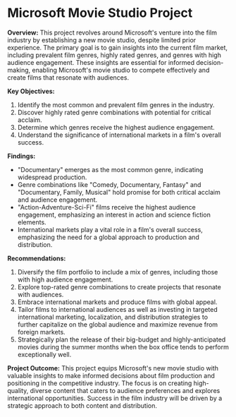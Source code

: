 # Microsoft Movie Studio Project

**Overview:**
This project revolves around Microsoft's venture into the film industry by establishing a new movie studio, despite limited prior experience. The primary goal is to gain insights into the current film market, including prevalent film genres, highly rated genres, and genres with high audience engagement. These insights are essential for informed decision-making, enabling Microsoft's movie studio to compete effectively and create films that resonate with audiences.

**Key Objectives:**
1. Identify the most common and prevalent film genres in the industry.
2. Discover highly rated genre combinations with potential for critical acclaim.
3. Determine which genres receive the highest audience engagement.
4. Understand the significance of international markets in a film's overall success.

**Findings:**
- "Documentary" emerges as the most common genre, indicating widespread production.
- Genre combinations like "Comedy, Documentary, Fantasy" and "Documentary, Family, Musical" hold promise for both critical acclaim and audience engagement.
- "Action-Adventure-Sci-Fi" films receive the highest audience engagement, emphasizing an interest in action and science fiction elements.
- International markets play a vital role in a film's overall success, emphasizing the need for a global approach to production and distribution.

**Recommendations:**
1. Diversify the film portfolio to include a mix of genres, including those with high audience engagement.
2. Explore top-rated genre combinations to create projects that resonate with audiences.
3. Embrace international markets and produce films with global appeal.
4. Tailor films to international audiences as well as investing in targeted international marketing, localization, and distribution strategies to further capitalize on the global audience and maximize revenue from foreign markets.
5. Strategically plan the release of their big-budget and highly-anticipated movies during the summer months when the box office tends to perform exceptionally well.

**Project Outcome:**
This project equips Microsoft's new movie studio with valuable insights to make informed decisions about film production and positioning in the competitive industry. The focus is on creating high-quality, diverse content that caters to audience preferences and explores international opportunities. Success in the film industry will be driven by a strategic approach to both content and distribution.
